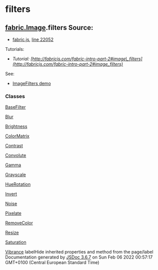# filters

## [fabric](fabric.html)[.Image](fabric.Image.html).filters Source:

* [fabric.js](fabric.js.html), [line 22052](fabric.js.html#line22052)

Tutorials:

* *Tutorial: [http://fabricjs.com/fabric-intro-part-2#image\_filters](http://fabricjs.com/fabric-intro-part-2#image_filters)*

See:

* [ImageFilters demo](http://fabricjs.com/image-filters)

### Classes

[BaseFilter](fabric.Image.filters.BaseFilter.html)

[Blur](fabric.Image.filters.Blur.html)

[Brightness](fabric.Image.filters.Brightness.html)

[ColorMatrix](fabric.Image.filters.ColorMatrix.html)

[Contrast](fabric.Image.filters.Contrast.html)

[Convolute](fabric.Image.filters.Convolute.html)

[Gamma](fabric.Image.filters.Gamma.html)

[Grayscale](fabric.Image.filters.Grayscale.html)

[HueRotation](fabric.Image.filters.HueRotation.html)

[Invert](fabric.Image.filters.Invert.html)

[Noise](fabric.Image.filters.Noise.html)

[Pixelate](fabric.Image.filters.Pixelate.html)

[RemoveColor](fabric.Image.filters.RemoveColor.html)

[Resize](fabric.Image.filters.Resize.html)

[Saturation](fabric.Image.filters.Saturation.html)

[Vibrance](fabric.Image.filters.Vibrance.html)
labelHide inherited properties and method from the page/label  
Documentation generated by [JSDoc 3.6.7](https://github.com/jsdoc3/jsdoc) on Sun Feb 06 2022 00:57:17 GMT+0100 (Central European Standard Time)